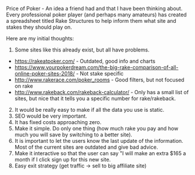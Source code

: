 Price of Poker - An idea a friend had and that I have been thinking about. Every professional poker player (and perhaps many amateurs) has created a spreadsheet titled Rake Structures to help inform them what site and stakes they should play on.   

Here are my initial thoughts:
1. Some sites like this already exist, but all have problems.

- https://rakeatpoker.com/ - Outdated, good info and charts
- https://www.yourpokerdream.com/the-big-rake-comparison-of-all-online-poker-sites-2018/ - Not stake specific
- http://www.rakerace.com/poker_rooms - Good filters, but not focused on rake
- http://www.rakeback.com/rakeback-calculator/ - Only has a small list of sites, but nice that it tells you a specific number for rake/rakeback.
2. It would be really easy to make if all the data you use is static.
3. SEO would be very important.
4. It has fixed costs approaching zero.
5. Make it simple. Do only one thing (how much rake you pay and how much you will save by switching to a better site).
6. It is important to let the users know the last update of the information. Most of the current sites are outdated and give bad advice.
7. Make it interactive so that the user can say "I will make an extra $165 a month if I click sign up for this new site.
8. Easy exit strategy (get traffic -> sell to big affiliate site)
